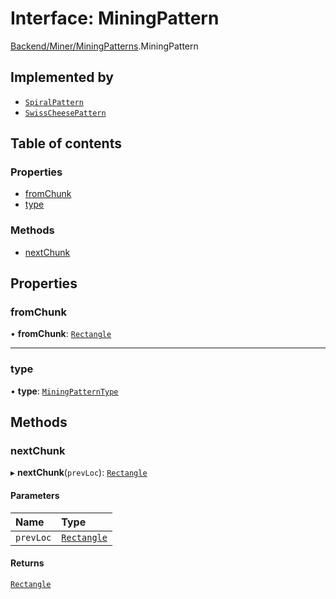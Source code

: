 # Interface: MiningPattern

[Backend/Miner/MiningPatterns](../modules/Backend_Miner_MiningPatterns.md).MiningPattern

## Implemented by

- [`SpiralPattern`](../classes/Backend_Miner_MiningPatterns.SpiralPattern.md)
- [`SwissCheesePattern`](../classes/Backend_Miner_MiningPatterns.SwissCheesePattern.md)

## Table of contents

### Properties

- [fromChunk](Backend_Miner_MiningPatterns.MiningPattern.md#fromchunk)
- [type](Backend_Miner_MiningPatterns.MiningPattern.md#type)

### Methods

- [nextChunk](Backend_Miner_MiningPatterns.MiningPattern.md#nextchunk)

## Properties

### fromChunk

• **fromChunk**: [`Rectangle`](_types_global_GlobalTypes.Rectangle.md)

---

### type

• **type**: [`MiningPatternType`](../enums/Backend_Miner_MiningPatterns.MiningPatternType.md)

## Methods

### nextChunk

▸ **nextChunk**(`prevLoc`): [`Rectangle`](_types_global_GlobalTypes.Rectangle.md)

#### Parameters

| Name      | Type                                                  |
| :-------- | :---------------------------------------------------- |
| `prevLoc` | [`Rectangle`](_types_global_GlobalTypes.Rectangle.md) |

#### Returns

[`Rectangle`](_types_global_GlobalTypes.Rectangle.md)
